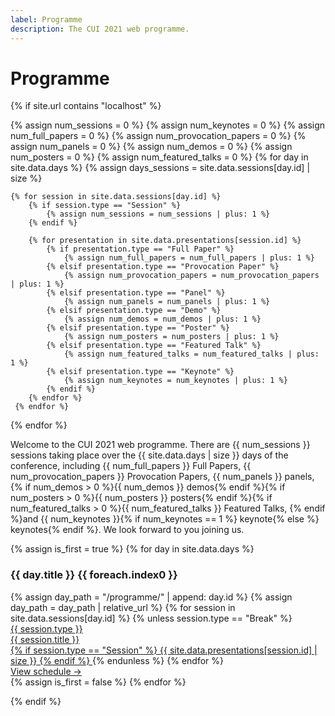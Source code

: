 ```yaml
---
label: Programme
description: The CUI 2021 web programme.
---
```


# Programme

{% if site.url contains "localhost" %}

{% assign num_sessions = 0 %}
{% assign num_keynotes = 0 %}
{% assign num_full_papers = 0 %}
{% assign num_provocation_papers = 0 %}
{% assign num_panels = 0 %}
{% assign num_demos = 0 %}
{% assign num_posters = 0 %}
{% assign num_featured_talks = 0 %}
{% for day in site.data.days %}
    {% assign days_sessions = site.data.sessions[day.id] | size %}
    
    {% for session in site.data.sessions[day.id] %}
        {% if session.type == "Session" %}
            {% assign num_sessions = num_sessions | plus: 1 %}
        {% endif %}
    
        {% for presentation in site.data.presentations[session.id] %}
            {% if presentation.type == "Full Paper" %}
                {% assign num_full_papers = num_full_papers | plus: 1 %}
            {% elsif presentation.type == "Provocation Paper" %}
                {% assign num_provocation_papers = num_provocation_papers | plus: 1 %}
            {% elsif presentation.type == "Panel" %}
                {% assign num_panels = num_panels | plus: 1 %}
            {% elsif presentation.type == "Demo" %}
                {% assign num_demos = num_demos | plus: 1 %}
            {% elsif presentation.type == "Poster" %}
                {% assign num_posters = num_posters | plus: 1 %}
            {% elsif presentation.type == "Featured Talk" %}
                {% assign num_featured_talks = num_featured_talks | plus: 1 %}
            {% elsif presentation.type == "Keynote" %}
                {% assign num_keynotes = num_keynotes | plus: 1 %}
            {% endif %}
        {% endfor %}
     {% endfor %}
{% endfor %}

Welcome to the CUI 2021 web programme. There are {{ num_sessions }} sessions taking place over the {{ site.data.days | size }} days of the conference, including {{ num_full_papers }} Full Papers, {{ num_provocation_papers }} Provocation Papers, {{ num_panels }} panels, {% if num_demos > 0 %}{{ num_demos }} demos{% endif %}{% if num_posters > 0 %}{{ num_posters }} posters{% endif %}{% if num_featured_talks > 0 %}{{ num_featured_talks }} Featured Talks, {% endif %}and {{ num_keynotes }}{% if num_keynotes == 1 %} keynote{% else %} keynotes{% endif %}. We look forward to you joining us.

<div class="d-flex flex-lg-row flex-column bg-light border rounded">
{% assign is_first = true %}
{% for day in site.data.days %}
    <div class="flex-grow-1 mt-1 mb-2 mr-2 ml-lg-0 ml-2 {% if is_first %}ml-lg-2 mt-lg-1 mt-2{% endif %}" style="flex-basis: 0">
        <div class="d-flex flex-column">
        <h3 class="text-center mt-lg-1">{{ day.title }} {{ foreach.index0  }}</h3>
        <div class="list-group bg-white rounded">
        {% assign day_path = "/programme/" | append: day.id %}
        {% assign day_path = day_path | relative_url %}
        {% for session in site.data.sessions[day.id] %}
            {% unless session.type == "Break" %}
            <a href="{{ day_path }}#session-{{ session.id }}" class="list-group-item list-group-item-action d-flex justify-content-between align-items-center flex-fill small">
                <div class="w-100">
                    <span class="badge badge-secondary mt-1 mr-2 ">{{ session.type }}</span><br>
                    <span>{{ session.title }}</span>
                </div>
                {% if session.type == "Session" %}
                    <span class="badge badge-primary badge-pill">{{ site.data.presentations[session.id] | size }}</span>
                {% endif %}
            </a>
            {% endunless %}
        {% endfor %}
        </div>
        <div class="flex-grow-1"></div>
        <a href="{{ day_path }}" class="align-self-end btn btn-outline-primary btn-lg btn-block mt-3">View schedule &rarr;</a>
        </div>
    </div>
    {% assign is_first = false %}
{% endfor %}

</div>

{% endif %}